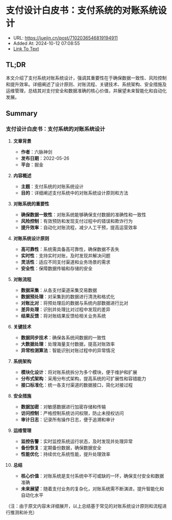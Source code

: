 # 支付设计白皮书：支付系统的对账系统设计
- URL: https://juejin.cn/post/7102036546819194911
- Added At: 2024-10-12 07:08:55
- [Link To Text](2024-10-12-支付设计白皮书：支付系统的对账系统设计_raw.md)

## TL;DR
本文介绍了支付系统对账系统设计，强调其重要性在于确保数据一致性、风险控制和提升效率。详细阐述了设计原则、对账流程、关键技术、系统架构、安全措施及运维管理，总结其对支付安全和数据准确的核心价值，并展望未来智能化和自动化发展。

## Summary
### 支付设计白皮书：支付系统的对账系统设计

1. **文章背景**
   - **作者**：六脉神剑
   - **发布日期**：2022-05-26
   - **平台**：掘金

2. **内容概述**
   - **主题**：支付系统的对账系统设计
   - **目的**：详细阐述支付系统中的对账系统设计原则和方法

3. **对账系统的重要性**
   - **确保数据一致性**：对账系统能够确保支付数据的准确性和一致性
   - **风险控制**：有效预防和发现支付过程中的错误和欺诈行为
   - **提升效率**：自动化对账流程，减少人工干预，提高运营效率

4. **对账系统设计原则**
   - **高可靠性**：系统需具备高可靠性，确保数据不丢失
   - **实时性**：支持实时对账，及时发现并解决问题
   - **灵活性**：适应不同支付渠道和业务场景的需求
   - **安全性**：保障数据传输和存储的安全

5. **对账流程**
   - **数据采集**：从各支付渠道采集交易数据
   - **数据预处理**：对采集到的数据进行清洗和格式化
   - **对账比对**：将预处理后的数据与系统内部数据进行比对
   - **差异处理**：识别并处理比对过程中发现的差异
   - **结果反馈**：将对账结果反馈给相关业务系统

6. **关键技术**
   - **数据同步技术**：确保各系统间数据的一致性
   - **大数据处理**：处理海量支付数据，提高对账效率
   - **异常检测算法**：智能识别对账过程中的异常情况

7. **系统架构**
   - **模块化设计**：将对账系统拆分为多个模块，便于维护和扩展
   - **分布式架构**：采用分布式架构，提高系统的可扩展性和容错能力
   - **接口标准化**：统一各支付渠道的数据接口，简化对接过程

8. **安全措施**
   - **数据加密**：对敏感数据进行加密存储和传输
   - **访问控制**：严格控制系统访问权限，防止未授权访问
   - **审计日志**：记录所有操作日志，便于追溯和审计

9. **运维管理**
   - **监控告警**：实时监控系统运行状态，及时发现并处理异常
   - **备份恢复**：定期备份数据，确保数据安全
   - **性能优化**：持续优化系统性能，提升处理效率

10. **总结**
    - **核心价值**：对账系统是支付系统中不可或缺的一环，确保支付安全和数据准确
    - **未来展望**：随着支付业务的复杂化，对账系统需不断演进，提升智能化和自动化水平

（注：由于原文内容未详细展开，以上总结基于常见的对账系统设计原则和流程进行推测和补充）

